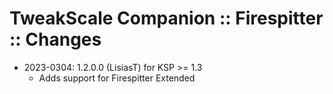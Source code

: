 # TweakScale Companion :: Firespitter :: Changes

* 2023-0304: 1.2.0.0 (LisiasT) for KSP >= 1.3
	+ Adds support for Firespitter Extended
